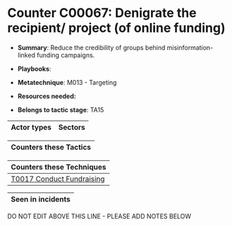 # Counter C00067: Denigrate the recipient/ project (of online funding)

* **Summary**: Reduce the credibility of groups behind misinformation-linked funding campaigns.

* **Playbooks**: 

* **Metatechnique**: M013 - Targeting

* **Resources needed:** 

* **Belongs to tactic stage**: TA15


| Actor types | Sectors |
| ----------- | ------- |



| Counters these Tactics |
| ---------------------- |



| Counters these Techniques |
| ------------------------- |
| [T0017 Conduct Fundraising](../../generated_pages/techniques/T0017.md) |



| Seen in incidents |
| ----------------- |


DO NOT EDIT ABOVE THIS LINE - PLEASE ADD NOTES BELOW